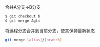 合并A分支->B分支
```bash
$ git checkout b
$ git merge Agti 
```

将远程分支合并到当前分支，使其保持最新状态
```bash
git merge [alias]/[branch]
```
